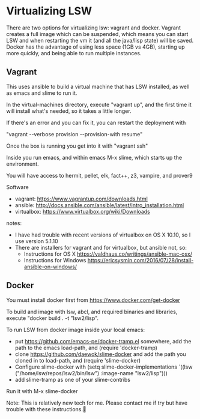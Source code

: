 # Virtualizing LSW

There are two options for virtualizing lsw: vagrant and docker. Vagrant creates a full image which can be suspended,
which means you can start LSW and when restarting the vm it (and all the java/lisp state) will be saved. Docker has the
advantage of using less space (1GB vs 4GB), starting up more quickly, and being able to run multiple instances.

## Vagrant

This uses ansible to build a virtual machine that has LSW installed, as well as emacs and
slime to run it.  

In the virtual-machines directory, execute "vagrant up", and the first time it will install what's needed, so it takes a
little longer.

If there's an error and you can fix it, you can restart the deployment with

"vagrant --verbose provision --provision-with resume"

Once the box is running you get into it with "vagrant ssh"

Inside you run emacs, and within emacs M-x slime, which starts up the environment.

You will have access to hermit, pellet, elk,  fact++, z3, vampire, and prover9 

Software
- vagrant: https://www.vagrantup.com/downloads.html
- ansible: http://docs.ansible.com/ansible/latest/intro_installation.html
- virtualbox: https://www.virtualbox.org/wiki/Downloads

notes:
 - I have had trouble with recent versions of virtualbox on OS X 10.10, so I use version 5.1.10
 - There are installers for vagrant and for virtualbox, but ansible not, so:
     - Instructions for OS X https://valdhaus.co/writings/ansible-mac-osx/
     - Instructions for Windows https://ericsysmin.com/2016/07/28/install-ansible-on-windows/

## Docker

You must install docker first from https://www.docker.com/get-docker

To build and image with lsw, abcl, and required binaries and libraries, execute "docker build . -t "lsw2/lisp". 

To run LSW from docker image inside your local emacs:
 - put https://github.com/emacs-pe/docker-tramp.el somewhere, add the path to the emacs load-path, and (require 'docker-tramp)
 - clone https://github.com/daewok/slime-docker and add the path you cloned in to load-path, and (require 'slime-docker)
 - Configure slime-docker with (setq slime-docker-implementations `((lsw ("/home/lsw/repos/lsw2/bin/lsw") :image-name "lsw2/lisp")))
 - add slime-tramp as one of your slime-contribs

Run it with M-x slime-docker


Note: This is relatively new tech for me. Please contact me if try but have trouble with these instructions.